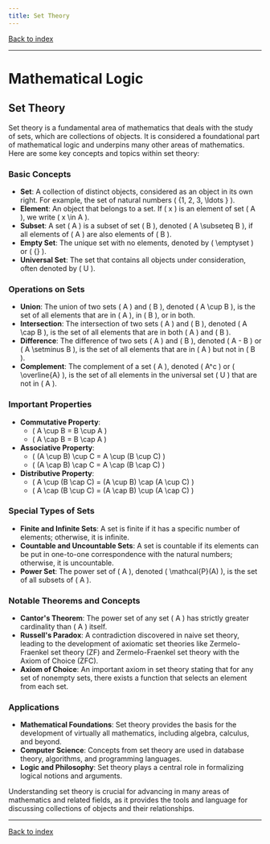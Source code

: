 ```yaml
---
title: Set Theory
---
```


[Back to index](index.html)

---
# Mathematical Logic
## Set Theory

Set theory is a fundamental area of mathematics that deals with the study of sets, which are collections of objects. It is considered a foundational part of mathematical logic and underpins many other areas of mathematics. Here are some key concepts and topics within set theory:

### Basic Concepts

- **Set**: A collection of distinct objects, considered as an object in its own right. For example, the set of natural numbers \( \{1, 2, 3, \ldots \} \).
- **Element**: An object that belongs to a set. If \( x \) is an element of set \( A \), we write \( x \in A \).
- **Subset**: A set \( A \) is a subset of set \( B \), denoted \( A \subseteq B \), if all elements of \( A \) are also elements of \( B \).
- **Empty Set**: The unique set with no elements, denoted by \( \emptyset \) or \( \{\} \).
- **Universal Set**: The set that contains all objects under consideration, often denoted by \( U \).

### Operations on Sets

- **Union**: The union of two sets \( A \) and \( B \), denoted \( A \cup B \), is the set of all elements that are in \( A \), in \( B \), or in both.
- **Intersection**: The intersection of two sets \( A \) and \( B \), denoted \( A \cap B \), is the set of all elements that are in both \( A \) and \( B \).
- **Difference**: The difference of two sets \( A \) and \( B \), denoted \( A - B \) or \( A \setminus B \), is the set of all elements that are in \( A \) but not in \( B \).
- **Complement**: The complement of a set \( A \), denoted \( A^c \) or \( \overline{A} \), is the set of all elements in the universal set \( U \) that are not in \( A \).

### Important Properties

- **Commutative Property**:
  - \( A \cup B = B \cup A \)
  - \( A \cap B = B \cap A \)
- **Associative Property**:
  - \( (A \cup B) \cup C = A \cup (B \cup C) \)
  - \( (A \cap B) \cap C = A \cap (B \cap C) \)
- **Distributive Property**:
  - \( A \cup (B \cap C) = (A \cup B) \cap (A \cup C) \)
  - \( A \cap (B \cup C) = (A \cap B) \cup (A \cap C) \)

### Special Types of Sets

- **Finite and Infinite Sets**: A set is finite if it has a specific number of elements; otherwise, it is infinite.
- **Countable and Uncountable Sets**: A set is countable if its elements can be put in one-to-one correspondence with the natural numbers; otherwise, it is uncountable.
- **Power Set**: The power set of \( A \), denoted \( \mathcal{P}(A) \), is the set of all subsets of \( A \).

### Notable Theorems and Concepts

- **Cantor's Theorem**: The power set of any set \( A \) has strictly greater cardinality than \( A \) itself.
- **Russell's Paradox**: A contradiction discovered in naive set theory, leading to the development of axiomatic set theories like Zermelo-Fraenkel set theory (ZF) and Zermelo-Fraenkel set theory with the Axiom of Choice (ZFC).
- **Axiom of Choice**: An important axiom in set theory stating that for any set of nonempty sets, there exists a function that selects an element from each set.

### Applications

- **Mathematical Foundations**: Set theory provides the basis for the development of virtually all mathematics, including algebra, calculus, and beyond.
- **Computer Science**: Concepts from set theory are used in database theory, algorithms, and programming languages.
- **Logic and Philosophy**: Set theory plays a central role in formalizing logical notions and arguments.

Understanding set theory is crucial for advancing in many areas of mathematics and related fields, as it provides the tools and language for discussing collections of objects and their relationships.

---
[Back to index](index.html)
